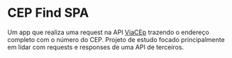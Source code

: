 # CEP Find SPA

Um app que realiza uma request na API [ViaCEp](https://viacep.com.br/) trazendo o endereço completo com o número do CEP.
Projeto de estudo focado principalmente em lidar com requests e responses de uma API de terceiros.